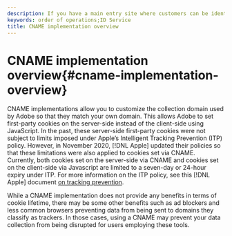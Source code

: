 ```yaml
---
description: If you have a main entry site where customers can be identified before they visit other domains, then a CNAME can enable cross-domain tracking in browsers that do not accept third-party cookies (such as Safari).
keywords: order of operations;ID Service
title: CNAME implementation overview
---
```


# CNAME implementation overview{#cname-implementation-overview}

CNAME implementations allow you to customize the collection domain used by Adobe so that they match your own domain. This allows Adobe to set first-party cookies on the server-side instead of the client-side using JavaScript. In the past, these server-side first-party cookies were not subject to limits imposed under Apple’s Intelligent Tracking Prevention (ITP) policy. However, in November 2020, [!DNL Apple] updated their policies so that these limitations were also applied to cookies set via CNAME. Currently, both cookies set on the server-side via CNAME and cookies set on the client-side via Javascript are limited to a seven-day or 24-hour expiry under ITP. For more information on the ITP policy, see this [!DNL Apple] document [on tracking prevention](https://webkit.org/tracking-prevention/#intelligent-tracking-prevention-itp).

While a CNAME implementation does not provide any benefits in terms of cookie lifetime, there may be some other benefits such as ad blockers and less common browsers preventing data from being sent to domains they classify as trackers. In those cases, using a CNAME may prevent your data collection from being disrupted for users employing these tools.